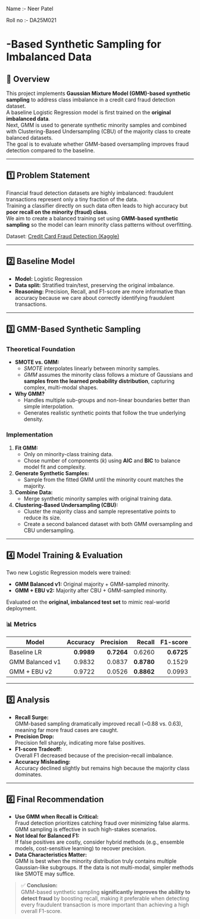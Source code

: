 Name  :- Neer Patel 


Roll no :- DA25M021

# -Based Synthetic Sampling for Imbalanced Data

## 📌 Overview
This project implements **Gaussian Mixture Model (GMM)-based synthetic sampling** to address class imbalance in a credit card fraud detection dataset.  
A baseline Logistic Regression model is first trained on the **original imbalanced data**.  
Next, GMM is used to generate synthetic minority samples and combined with Clustering-Based Undersampling (CBU) of the majority class to create balanced datasets.  
The goal is to evaluate whether GMM-based oversampling improves fraud detection compared to the baseline.

---

## 1️⃣ Problem Statement
Financial fraud detection datasets are highly imbalanced: fraudulent transactions represent only a tiny fraction of the data.  
Training a classifier directly on such data often leads to high accuracy but **poor recall on the minority (fraud) class**.  
We aim to create a balanced training set using **GMM-based synthetic sampling** so the model can learn minority class patterns without overfitting.

Dataset: [Credit Card Fraud Detection (Kaggle)](https://www.kaggle.com/datasets/mlg-ulb/creditcardfraud)

---

## 2️⃣ Baseline Model
- **Model:** Logistic Regression  
- **Data split:** Stratified train/test, preserving the original imbalance.  
- **Reasoning:** Precision, Recall, and F1-score are more informative than accuracy because we care about correctly identifying fraudulent transactions.

---

## 3️⃣ GMM-Based Synthetic Sampling

### Theoretical Foundation
- **SMOTE vs. GMM:**  
  - *SMOTE* interpolates linearly between minority samples.  
  - *GMM* assumes the minority class follows a mixture of Gaussians and **samples from the learned probability distribution**, capturing complex, multi-modal shapes.
- **Why GMM?**  
  - Handles multiple sub-groups and non-linear boundaries better than simple interpolation.
  - Generates realistic synthetic points that follow the true underlying density.

### Implementation
1. **Fit GMM:**  
   - Only on minority-class training data.
   - Chose number of components (*k*) using **AIC** and **BIC** to balance model fit and complexity.
2. **Generate Synthetic Samples:**  
   - Sample from the fitted GMM until the minority count matches the majority.
3. **Combine Data:**  
   - Merge synthetic minority samples with original training data.
4. **Clustering-Based Undersampling (CBU):**  
   - Cluster the majority class and sample representative points to reduce its size.
   - Create a second balanced dataset with both GMM oversampling and CBU undersampling.

---

## 4️⃣ Model Training & Evaluation
Two new Logistic Regression models were trained:
- **GMM Balanced v1:** Original majority + GMM-sampled minority.
- **GMM + EBU v2:** Majority after CBU + GMM-sampled minority.

Evaluated on the **original, imbalanced test set** to mimic real-world deployment.

### 📊 Metrics

| Model            | Accuracy | Precision | Recall | F1-score |
|------------------|---------:|---------:|------:|--------:|
| Baseline LR      | **0.9989** | **0.7264** | 0.6260 | **0.6725** |
| GMM Balanced v1  | 0.9832 | 0.0837 | **0.8780** | 0.1529 |
| GMM + EBU v2     | 0.9722 | 0.0526 | **0.8862** | 0.0993 |

---

## 5️⃣ Analysis
- **Recall Surge:**  
  GMM-based sampling dramatically improved recall (~0.88 vs. 0.63), meaning far more fraud cases are caught.
- **Precision Drop:**  
  Precision fell sharply, indicating more false positives.
- **F1-score Tradeoff:**  
  Overall F1 decreased because of the precision–recall imbalance.
- **Accuracy Misleading:**  
  Accuracy declined slightly but remains high because the majority class dominates.

---

## 6️⃣ Final Recommendation
- **Use GMM when Recall is Critical:**  
  Fraud detection prioritizes catching fraud over minimizing false alarms. GMM sampling is effective in such high-stakes scenarios.
- **Not Ideal for Balanced F1:**  
  If false positives are costly, consider hybrid methods (e.g., ensemble models, cost-sensitive learning) to recover precision.
- **Data Characteristics Matter:**  
  GMM is best when the minority distribution truly contains multiple Gaussian-like subgroups. If the data is not multi-modal, simpler methods like SMOTE may suffice.

> ✅ **Conclusion:**  
> GMM-based synthetic sampling **significantly improves the ability to detect fraud** by boosting recall, making it preferable when detecting every fraudulent transaction is more important than achieving a high overall F1-score.

